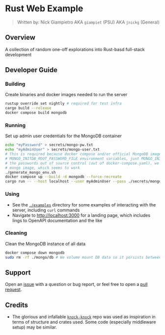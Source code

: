 # Rust Web Example

> Written by: Nick Giampietro
> AKA `giampiet` (PSU)
> AKA `jnickg` (General)

## Overview

A collection of random one-off explorations into Rust-basd full-stack development

## Developer Guide

### Building

Create binaries and docker images needed to run the server

```bash
rustup override set nightly # required for test infra
cargo build --release
docker compose build mongodb
```

### Running

Set up admin user credentials for the MongoDB container

```bash
echo "myPassword" > secrets/mongo-pw.txt
echo "myAdminUser" > secrets/mongo-user.txt
# This is required because docker compose and/or official MongoDB image is jank and won't honor
# MONGO_INITDB_ROOT_PASSWORD_FILE environment variables, just MONGO_INITDB_ROOT_PASSWORD. To keep
# the passwords out of source control (out of docker-compose.yaml), we make an env file for the
# mongo image, which seems to work
./generate_mongo_env.sh
docker compose up --build -d mongodb --force-recreate
cargo run -- --host localhost --user myAdminUser --pass ./secrets/mongo-pw.txt --port 27017
```

### Using

- See the [`./examples`](./examples/) directory for some examples of interacting with the server, including `curl` commands
- Navigate to [http://localhost:3000](http://localhost:3000) for a landing page, which includes lings to OpenAPI documentation and the like

### Cleaning

Clean the MongoDB instance of all data

```bash
docker compose down mongodb
sudo rm -rf ./mongo/db # We volume mount DB data so it persists between sessions. This clears local files
```

## Support

Open an [issue](https://github.com/jnickg/rust-explorations/issues) with a question or bug report, or feel free to open a [pull request](https://github.com/jnickg/rust-explorations/pulls).

## Credits

* The glorious and infallable [`knock-knock`](https://github.com/pdx-cs-rust-web/knock-knock) repo was used as inspiration in terms of structure and crates used. Some code (especially middleware setup) may be similar.
